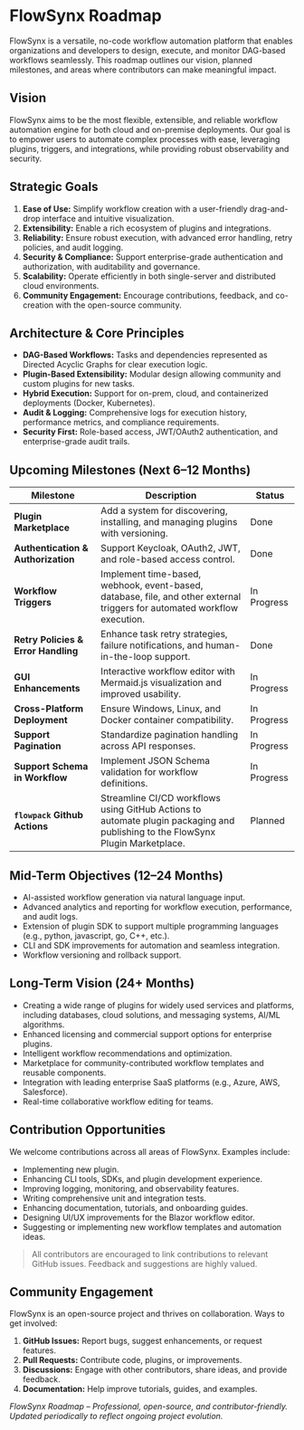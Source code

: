 # FlowSynx Roadmap

FlowSynx is a versatile, no-code workflow automation platform that enables organizations and developers 
to design, execute, and monitor DAG-based workflows seamlessly. This roadmap outlines our vision, planned
milestones, and areas where contributors can make meaningful impact.

## Vision

FlowSynx aims to be the most flexible, extensible, and reliable workflow automation engine for both 
cloud and on-premise deployments. Our goal is to empower users to automate complex processes with ease, 
leveraging plugins, triggers, and integrations, while providing robust observability and security.

## Strategic Goals

1. **Ease of Use:** Simplify workflow creation with a user-friendly drag-and-drop interface and intuitive visualization.  
2. **Extensibility:** Enable a rich ecosystem of plugins and integrations.  
3. **Reliability:** Ensure robust execution, with advanced error handling, retry policies, and audit logging.  
4. **Security & Compliance:** Support enterprise-grade authentication and authorization, with auditability and governance.  
5. **Scalability:** Operate efficiently in both single-server and distributed cloud environments.
6. **Community Engagement:** Encourage contributions, feedback, and co-creation with the open-source community.

## Architecture & Core Principles

- **DAG-Based Workflows:** Tasks and dependencies represented as Directed Acyclic Graphs for clear execution logic.  
- **Plugin-Based Extensibility:** Modular design allowing community and custom plugins for new tasks.  
- **Hybrid Execution:** Support for on-prem, cloud, and containerized deployments (Docker, Kubernetes).  
- **Audit & Logging:** Comprehensive logs for execution history, performance metrics, and compliance requirements.  
- **Security First:** Role-based access, JWT/OAuth2 authentication, and enterprise-grade audit trails.

## Upcoming Milestones (Next 6–12 Months)

| Milestone | Description | Status |
|-----------|-------------|--------|
| **Plugin Marketplace** | Add a system for discovering, installing, and managing plugins with versioning. | Done |
| **Authentication & Authorization** | Support Keycloak, OAuth2, JWT, and role-based access control. | Done |
| **Workflow Triggers** | Implement time-based, webhook, event-based, database, file, and other external triggers for automated workflow execution. | In Progress |
| **Retry Policies & Error Handling** | Enhance task retry strategies, failure notifications, and human-in-the-loop support. | Done |
| **GUI Enhancements** | Interactive workflow editor with Mermaid.js visualization and improved usability. | In Progress |
| **Cross-Platform Deployment** | Ensure Windows, Linux, and Docker container compatibility. | In Progress |
| **Support Pagination** | Standardize pagination handling across API responses. | In Progress |
| **Support Schema in Workflow** | Implement JSON Schema validation for workflow definitions. | In Progress |
| **`flowpack` Github Actions** | Streamline CI/CD workflows using GitHub Actions to automate plugin packaging and publishing to the FlowSynx Plugin Marketplace. | Planned |

## Mid-Term Objectives (12–24 Months)

- AI-assisted workflow generation via natural language input.  
- Advanced analytics and reporting for workflow execution, performance, and audit logs.  
- Extension of plugin SDK to support multiple programming languages (e.g., python, javascript, go, C++, etc.).  
- CLI and SDK improvements for automation and seamless integration.  
- Workflow versioning and rollback support.  

## Long-Term Vision (24+ Months)

- Creating a wide range of plugins for widely used services and platforms, including databases, cloud solutions, and messaging systems, AI/ML algorithms.  
- Enhanced licensing and commercial support options for enterprise plugins.  
- Intelligent workflow recommendations and optimization.  
- Marketplace for community-contributed workflow templates and reusable components.  
- Integration with leading enterprise SaaS platforms (e.g., Azure, AWS, Salesforce).  
- Real-time collaborative workflow editing for teams.  

## Contribution Opportunities

We welcome contributions across all areas of FlowSynx. Examples include:

- Implementing new plugin.  
- Enhancing CLI tools, SDKs, and plugin development experience.  
- Improving logging, monitoring, and observability features.  
- Writing comprehensive unit and integration tests.  
- Enhancing documentation, tutorials, and onboarding guides.  
- Designing UI/UX improvements for the Blazor workflow editor.  
- Suggesting or implementing new workflow templates and automation ideas.

> All contributors are encouraged to link contributions to relevant GitHub issues. Feedback and suggestions are highly valued.

## Community Engagement

FlowSynx is an open-source project and thrives on collaboration. Ways to get involved:  

1. **GitHub Issues:** Report bugs, suggest enhancements, or request features.  
2. **Pull Requests:** Contribute code, plugins, or improvements.  
3. **Discussions:** Engage with other contributors, share ideas, and provide feedback.  
4. **Documentation:** Help improve tutorials, guides, and examples.  

*FlowSynx Roadmap – Professional, open-source, and contributor-friendly. Updated periodically to reflect ongoing project evolution.*
